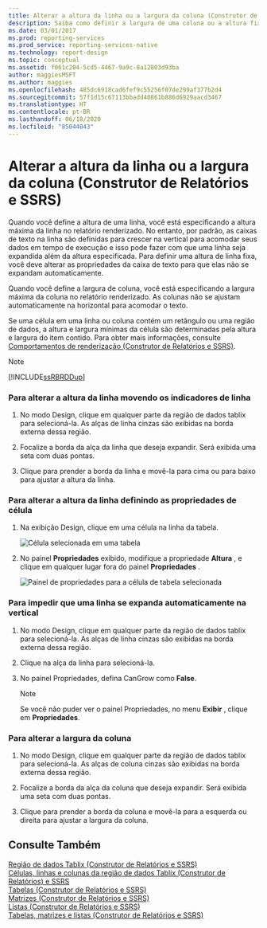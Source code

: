 ```yaml
---
title: Alterar a altura da linha ou a largura da coluna (Construtor de Relatórios) | Microsoft Docs
description: Saiba como definir a largura de uma coluna ou a altura fixa de uma linha com propriedades de caixa de texto para relatórios renderizados no Construtor de Relatórios.
ms.date: 03/01/2017
ms.prod: reporting-services
ms.prod_service: reporting-services-native
ms.technology: report-design
ms.topic: conceptual
ms.assetid: f061c204-5cd5-4467-9a9c-8a12803d93ba
author: maggiesMSFT
ms.author: maggies
ms.openlocfilehash: 485dc6918cad6fef9c55256f07de299af377b2d4
ms.sourcegitcommit: 57f1d15c67113bbadd40861b886d6929aacd3467
ms.translationtype: HT
ms.contentlocale: pt-BR
ms.lasthandoff: 06/18/2020
ms.locfileid: "85044043"
---
```

# <a name="change-row-height-or-column-width-report-builder-and-ssrs"></a>Alterar a altura da linha ou a largura da coluna (Construtor de Relatórios e SSRS)
  Quando você define a altura de uma linha, você está especificando a altura máxima da linha no relatório renderizado. No entanto, por padrão, as caixas de texto na linha são definidas para crescer na vertical para acomodar seus dados em tempo de execução e isso pode fazer com que uma linha seja expandida além da altura especificada. Para definir uma altura de linha fixa, você deve alterar as propriedades da caixa de texto para que elas não se expandam automaticamente.  
  
 Quando você define a largura de coluna, você está especificando a largura máxima da coluna no relatório renderizado. As colunas não se ajustam automaticamente na horizontal para acomodar o texto.  
  
 Se uma célula em uma linha ou coluna contém um retângulo ou uma região de dados, a altura e largura mínimas da célula são determinadas pela altura e largura do item contido. Para obter mais informações, consulte [Comportamentos de renderização &#40;Construtor de Relatórios e SSRS&#41;](../../reporting-services/report-design/rendering-behaviors-report-builder-and-ssrs.md).  
  
> [!NOTE]  
>  [!INCLUDE[ssRBRDDup](../../includes/ssrbrddup-md.md)]  
  
### <a name="to-change-row-height-by-moving-row-handles"></a>Para alterar a altura da linha movendo os indicadores de linha  
  
1.  No modo Design, clique em qualquer parte da região de dados tablix para selecioná-la. As alças de linha cinzas são exibidas na borda externa dessa região.  
  
2.  Focalize a borda da alça da linha que deseja expandir. Será exibida uma seta com duas pontas.  
  
3.  Clique para prender a borda da linha e movê-la para cima ou para baixo para ajustar a altura da linha.  
  
### <a name="to-change-row-height-by-setting-cell-properties"></a>Para alterar a altura da linha definindo as propriedades de célula  
  
1.  Na exibição Design, clique em uma célula na linha da tabela.  
  
     ![Célula selecionada em uma tabela](../../reporting-services/report-design/media/table-selectcell.png "Célula selecionada em uma tabela")  
  
2.  No painel **Propriedades** exibido, modifique a propriedade **Altura** , e clique em qualquer lugar fora do painel **Propriedades** .  
  
     ![Painel de propriedades para a célula de tabela selecionada](../../reporting-services/report-design/media/cell-propertiespane.png "Painel de propriedades para a célula de tabela selecionada")  
  
### <a name="to-prevent-a-row-from-automatically-expanding-vertically"></a>Para impedir que uma linha se expanda automaticamente na vertical  
  
1.  No modo Design, clique em qualquer parte da região de dados tablix para selecioná-la. As alças de linha cinzas são exibidas na borda externa dessa região.  
  
2.  Clique na alça da linha para selecioná-la.  
  
3.  No painel Propriedades, defina CanGrow como **False**.  
  
    > [!NOTE]  
    >  Se você não puder ver o painel Propriedades, no menu **Exibir** , clique em **Propriedades**.  
  
### <a name="to-change-column-width"></a>Para alterar a largura da coluna  
  
1.  No modo Design, clique em qualquer parte da região de dados tablix para selecioná-la. As alças de coluna cinzas são exibidas na borda externa dessa região.  
  
2.  Focalize a borda da alça da coluna que deseja expandir. Será exibida uma seta com duas pontas.  
  
3.  Clique para prender a borda da coluna e movê-la para a esquerda ou direita para ajustar a largura da coluna.  
  
## <a name="see-also"></a>Consulte Também  
 [Região de dados Tablix (Construtor de Relatórios e SSRS)](tablix-data-region-report-builder-and-ssrs.md)   
 [Células, linhas e colunas da região de dados Tablix (Construtor de Relatórios) e SSRS](tablix-data-region-cells-rows-and-columns-report-builder-and-ssrs.md)   
 [Tabelas (Construtor de Relatórios e SSRS)](../../reporting-services/report-design/tables-report-builder-and-ssrs.md)   
 [Matrizes (Construtor de Relatórios e SSRS)](create-a-matrix-report-builder-and-ssrs.md)   
 [Listas (Construtor de Relatórios e SSRS)](create-invoices-and-forms-with-lists-report-builder-and-ssrs.md)   
 [Tabelas, matrizes e listas (Construtor de Relatórios e SSRS)](../../reporting-services/report-design/tables-matrices-and-lists-report-builder-and-ssrs.md)  
  
  
